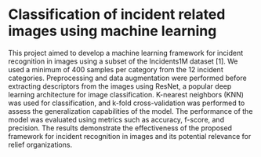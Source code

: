 # Classification of incident related images using machine learning
This project aimed to develop a machine learning framework for incident recognition in images using a subset of the Incidents1M dataset [1]. We used a minimum of 400 samples per category from the 12 incident categories. Preprocessing and data augmentation were performed before extracting descriptors from the images using ResNet, a popular deep learning architecture for image classification. K-nearest neighbors (KNN) was used for classification, and k-fold cross-validation was performed to assess the generalization capabilities of the model. The performance of the model was evaluated using metrics such as accuracy, f-score, and precision. The results demonstrate the effectiveness of the proposed framework for incident recognition in images and its potential relevance for relief organizations.
